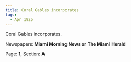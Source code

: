 ```yaml
---  
title: Coral Gables incorporates  
tags:  
  - Apr 1925  
---  
```

  
Coral Gables incorporates.  
  
Newspapers: **Miami Morning News or The Miami Herald**  
  
Page: **1**, Section: **A** 

